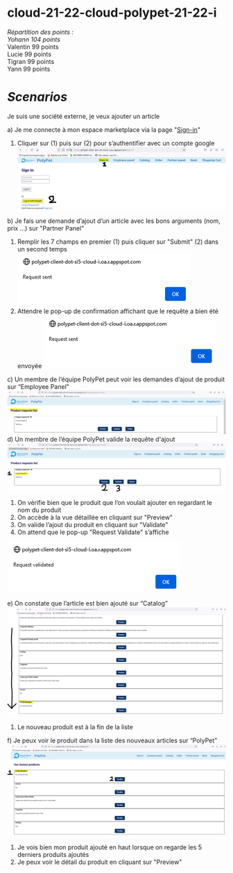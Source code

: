 ﻿# cloud-21-22-cloud-polypet-21-22-i
  
*Répartition des points :*  
*Yohann 104 points*  
Valentin 99 points  
Lucie 99 points  
Tigran 99 points  
Yann 99 points  
  
# *Scenarios*
Je suis une société externe, je veux ajouter un article

a)	Je me connecte à mon espace marketplace via la page "[Sign-in](https://polypet-client-dot-si5-cloud-i.oa.r.appspot.com/sign-in)" 
1. Cliquer sur (1) puis sur (2) pour s’authentifier avec un compte google
![alt text](https://github.com/pns-si5-cloud/cloud-21-22-cloud-polypet-21-22-i/blob/main/img/1.png?raw=true)

b) Je fais une demande d’ajout d’un article avec les bons arguments (nom, prix …) sur "Partner Panel" 
1.	Remplir les 7 champs en premier (1) puis cliquer sur "Submit" (2) dans un second temps
  ![alt text](https://github.com/pns-si5-cloud/cloud-21-22-cloud-polypet-21-22-i/blob/main/img/3.png?raw=true)
2.	Attendre le pop-up de confirmation affichant que le requête a bien été envoyée 
![alt text](https://github.com/pns-si5-cloud/cloud-21-22-cloud-polypet-21-22-i/blob/main/img/3.png?raw=true)

c)	Un membre de l’équipe PolyPet peut voir les demandes d’ajout de produit sur “Employee Panel” 
 ![alt text](https://github.com/pns-si5-cloud/cloud-21-22-cloud-polypet-21-22-i/blob/main/img/4.png?raw=true)
d)	Un membre de l’équipe PolyPet valide la requête d'ajout
 ![alt text](https://github.com/pns-si5-cloud/cloud-21-22-cloud-polypet-21-22-i/blob/main/img/5.png?raw=true)
1.	On vérifie bien que le produit que l’on voulait ajouter en regardant le nom du produit
2.	On accède à la vue détaillée en cliquant sur "Preview"
3.	On valide l’ajout du produit en cliquant sur "Validate"
4.	On attend que le pop-up "Request Validate" s’affiche

 ![alt text](https://github.com/pns-si5-cloud/cloud-21-22-cloud-polypet-21-22-i/blob/main/img/6.png?raw=true)
 
e)	On constate que l’article est bien ajouté sur “Catalog”
 ![alt text](https://github.com/pns-si5-cloud/cloud-21-22-cloud-polypet-21-22-i/blob/main/img/7.png?raw=true)
1.	Le nouveau produit est à la fin de la liste

f)	Je peux voir le produit dans la liste des nouveaux articles sur “PolyPet”
 ![alt text](https://github.com/pns-si5-cloud/cloud-21-22-cloud-polypet-21-22-i/blob/main/img/8.png?raw=true)
1)	Je vois bien mon produit ajouté en haut lorsque on regarde les 5 derniers produits ajoutés
2)	Je peux voir le détail du produit en cliquant sur "Preview"
